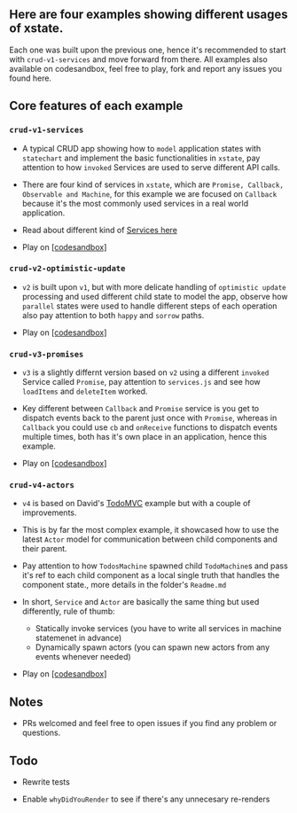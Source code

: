 
## Here are four examples showing different usages of xstate.

Each one was built upon the previous one, hence it's recommended to start with `crud-v1-services` and move forward from there. All examples also available on codesandbox, feel free to play, fork and report any issues you found here.

## Core features of each example

### `crud-v1-services`

- A typical CRUD app showing how to `model` application states with `statechart` and implement the basic functionalities in `xstate`, pay attention to how `invoked` Services are used to serve different API calls.

- There are four kind of services in `xstate`, which are `Promise, Callback, Observable and Machine`, for this example we are focused on `Callback` because it's the most commonly used services in a real world application.

- Read about different kind of [Services here](https://xstate.js.org/docs/guides/communication.html#invoking-services)

- Play on [[codesandbox]](https://codesandbox.io/s/crud-v1-services-fy1du)

### `crud-v2-optimistic-update`

- `v2` is built upon `v1`, but with more delicate handling of `optimistic update` processing and used different child state to model the app, observe how `parallel` states were used to handle different steps of each operation also pay attention to both `happy` and `sorrow` paths.

- Play on [[codesandbox]](https://codesandbox.io/s/crud-v2-optimistic-update-3bc58)

### `crud-v3-promises`

- `v3` is a slightly differnt version based on `v2` using a different `invoked` Service called `Promise`, pay attention to `services.js` and see how `loadItems` and `deleteItem` worked.

- Key different between `Callback` and `Promise` service is you get to dispatch events back to the parent just once with `Promise`, whereas in `Callback` you could use `cb` and `onReceive` functions to dispatch events multiple times, both has it's own place in an application, hence this example.

- Play on [[codesandbox]](https://codesandbox.io/s/crud-v3-promises-h9d5t)

### `crud-v4-actors`

- `v4` is based on David's [TodoMVC](https://codesandbox.io/s/xstate-todomvc-33wr94qv1) example but with a couple of improvements.

- This is by far the most complex example, it showcased how to use the latest `Actor` model for communication between child components and their parent.

- Pay attention to how `TodosMachine` spawned child `TodoMachine`s and pass it's ref to each child component as a local single truth that handles the component state., more details in the folder's `Readme.md`

- In short, `Service` and `Actor` are basically the same thing but used differently, rule of thumb:

	- Statically invoke services (you have to write all services in machine statemenet in advance)
	- Dynamically spawn actors (you can spawn new actors from any events whenever needed)

- Play on [[codesandbox]](https://codesandbox.io/s/crud-v4-actors-oxx7y)

## Notes

- PRs welcomed and feel free to open issues if you find any problem or questions.

## Todo

- Rewrite tests

- Enable `whyDidYouRender` to see if there's any unnecesary re-renders

